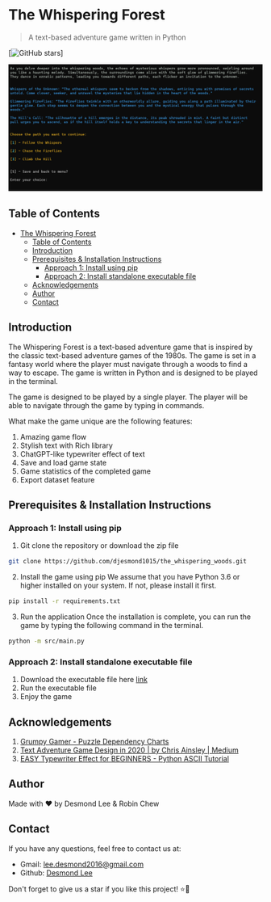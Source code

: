 # The Whispering Forest

> A text-based adventure game written in Python

[![GitHub stars](https://img.shields.io/github/stars/djesmond1015/the_whispering_woods?style=social)]

![Game Preview](docs/static/game_preview_screen.png)

## Table of Contents

- [The Whispering Forest](#the-whispering-forest)
  - [Table of Contents](#table-of-contents)
  - [Introduction](#introduction)
  - [Prerequisites \& Installation Instructions](#prerequisites--installation-instructions)
    - [Approach 1: Install using pip](#approach-1-install-using-pip)
    - [Approach 2: Install standalone executable file](#approach-2-install-standalone-executable-file)
  - [Acknowledgements](#acknowledgements)
  - [Author](#author)
  - [Contact](#contact)

## Introduction

The Whispering Forest is a text-based adventure game that is inspired by the classic text-based adventure games of the 1980s. The game is set in a fantasy world where the player must navigate through a woods to find a way to escape. The game is written in Python and is designed to be played in the terminal.

The game is designed to be played by a single player. The player will be able to navigate through the game by typing in commands.

What make the game unique are the following features:

1. Amazing game flow
2. Stylish text with Rich library
3. ChatGPT-like typewriter effect of text
4. Save and load game state
5. Game statistics of the completed game
6. Export dataset feature

## Prerequisites & Installation Instructions

### Approach 1: Install using pip

1. Git clone the repository or download the zip file

```bash
git clone https://github.com/djesmond1015/the_whispering_woods.git
```

2. Install the game using pip
   We assume that you have Python 3.6 or higher installed on your system. If not, please install it first.

```bash
pip install -r requirements.txt
```

3. Run the application
   Once the installation is complete, you can run the game by typing the following command in the terminal.

```bash
python -m src/main.py
```

### Approach 2: Install standalone executable file

1. Download the executable file here [link](https://github.com/djesmond1015/the_whispering_woods/blob/main/theWhisperingForest.zip)
2. Run the executable file
3. Enjoy the game

## Acknowledgements

1. [Grumpy Gamer - Puzzle Dependency Charts](https://grumpygamer.com/puzzle_dependency_charts)
2. [Text Adventure Game Design in 2020 | by Chris Ainsley | Medium](https://medium.com/@model_train/text-adventure-game-design-in-2020-608528ac8bda)
3. [EASY Typewriter Effect for BEGINNERS - Python ASCII Tutorial](https://youtu.be/EVudW0H_2T8?si=vhtljV73KEpJpqC8)

## Author

Made with ❤️ by Desmond Lee & Robin Chew

## Contact

If you have any questions, feel free to contact us at:

- Gmail: lee.desmond2016@gmail.com
- Github: [Desmond Lee](https://github.com/djesmond1015)

Don't forget to give us a star if you like this project! ⭐🥰
